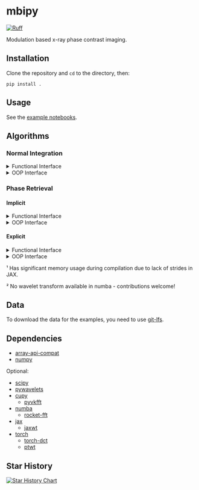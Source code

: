 # mbipy

[![Ruff](https://img.shields.io/endpoint?url=https://raw.githubusercontent.com/astral-sh/ruff/main/assets/badge/v2.json)](https://github.com/astral-sh/ruff)

Modulation based x-ray phase contrast imaging.

## Installation

Clone the repository and `cd` to the directory, then:

```shell
pip install .
```

## Usage

See the [example notebooks](examples).

## Algorithms

### Normal Integration

<details closed>
  <summary>Functional Interface</summary>

  | *function*  |   CuPy    |    JAX    |   Numba   |   NumPy   |  PyTorch  |
  | :---------: | :-------: | :-------: | :-------: | :-------: | :-------: |
  |   arnison   | &#128994; | &#128994; | &#128994; | &#128994; | &#128994; |
  | dct_poisson | &#128994; | &#128994; | &#128994; | &#128994; | &#128994; |
  | dst_poisson | &#128994; | &#128994; | &#128994; | &#128994; | &#128994; |
  |   frankot   | &#128994; | &#128994; | &#128994; | &#128994; | &#128994; |
  |   kottler   | &#128994; | &#128994; | &#128994; | &#128994; | &#128994; |
  |     li      | &#128994; | &#128308; | &#128308; | &#128994; | &#128308; |
  |  southwell  | &#10067;  | &#128308; | &#128308; | &#128994; | &#128308; |

</details>

<details closed>
  <summary>OOP Interface</summary>

  |  *class*  |   CuPy    |    JAX    |   Numba   |   NumPy   |  PyTorch  |
  | :-------: | :-------: | :-------: | :-------: | :-------: | :-------: |
  |    Li     | &#128994; | &#128308; | &#128308; | &#128994; | &#128308; |
  | Southwell | &#10067;  | &#128308; | &#128308; | &#128994; | &#128308; |

</details>

### Phase Retrieval

#### Implicit

<details closed>
  <summary>Functional Interface</summary>

  | *function* |   CuPy   |    JAX    |  Numba   |   NumPy   |  PyTorch  |
  | :--------: | :------: | :-------: | :------: | :-------: | :-------: |
  |    lcs     | &#10067; | &#128994; | &#10067; | &#128994; | &#128994; |
  |   lcs_df   | &#10067; | &#128994; | &#10067; | &#128994; | &#128994; |
  |  lcs_ddf   | &#10067; | &#128994; | &#10067; | &#128994; | &#128994; |

</details>

<details closed>
  <summary>OOP Interface</summary>

  | *class* |   CuPy   |   JAX    |  Numba   |   NumPy   |  PyTorch  |
  | :-----: | :------: | :------: | :------: | :-------: | :-------: |
  |   Lcs   | &#10067; | &#10067; | &#10067; | &#128994; | &#128994; |
  |  LcsDf  | &#10067; | &#10067; | &#10067; | &#128994; | &#128994; |
  | LcsDDf  | &#10067; | &#10067; | &#10067; | &#128994; | &#128994; |

</details>

#### Explicit

<details closed>
  <summary>Functional Interface</summary>

  | function |   CuPy   |    JAX     |  Numba   |   NumPy   | PyTorch  |
  | :------: | :------: | :--------: | :------: | :-------: | :------: |
  |   umpa   | &#10067; | &#10067; ¹ | &#10067; | &#128994; | &#10067; |
  |   xst    | &#10067; | &#10067; ¹ | &#10067; | &#128994; | &#10067; |
  |   xsvt   | &#10067; | &#10067; ¹ | &#10067; | &#128994; | &#10067; |
  | xst_xsvt | &#10067; | &#10067; ¹ | &#10067; | &#128994; | &#10067; |

</details>

<details closed>
  <summary>OOP Interface</summary>

  | function |   CuPy   |    JAX     |  Numba   |   NumPy   | PyTorch  |
  | :------: | :------: | :--------: | :------: | :-------: | :------: |
  |   Umpa   | &#10067; | &#10067; ¹ | &#10067; | &#128994; | &#10067; |
  |   Xst    | &#10067; | &#10067; ¹ | &#10067; | &#128994; | &#10067; |
  |   Xsvt   | &#10067; | &#10067; ¹ | &#10067; | &#128994; | &#10067; |
  | XstXsvt  | &#10067; | &#10067; ¹ | &#10067; | &#128994; | &#10067; |

</details>

<!-- TODO nin17: check these are actually correct -->

¹ Has significant memory usage during compilation due to lack of strides in JAX.

² No wavelet transform available in numba - contributions welcome!

## Data

To download the data for the examples, you need to use [git-lfs](https://git-lfs.com).

## Dependencies

* [array-api-compat](https://pypi.org/project/array-api-compat/)
* [numpy](https://pypi.org/project/numpy/)

Optional:

* [scipy](https://pypi.org/project/)
* [pywavelets](https://pypi.org/project/PyWavelets/)
* [cupy](https://pypi.org/project/cupy/)
  * [pyvkfft](https://pypi.org/project/pyvkfft/)
* [numba](https://pypi.org/project/numba/)
  * [rocket-fft](https://pypi.org/project/rocket-fft/)
* [jax](https://pypi.org/project/jax/)
  * [jaxwt](https://pypi.org/project/jaxwt/)
* [torch](https://pypi.org/project/torch/)
  * [torch-dct](https://pypi.org/project/torch-dct/)
  * [ptwt](https://pypi.org/project/ptwt/)

## Star History

[![Star History Chart](https://api.star-history.com/svg?repos=Nin17/mbipy&type=date&legend=top-left)](https://www.star-history.com/#Nin17/mbipy&type=date&legend=top-left)